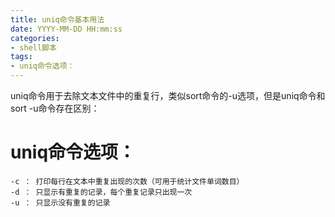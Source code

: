```yaml
---
title: uniq命令基本用法
date: YYYY-MM-DD HH:mm:ss
categories: 
- shell脚本
tags:
- uniq命令选项：
---
```

uniq命令用于去除文本文件中的重复行，类似sort命令的-u选项，但是uniq命令和sort -u命令存在区别：

# uniq命令选项：

```
-c ： 打印每行在文本中重复出现的次数（可用于统计文件单词数目）
-d ： 只显示有重复的记录，每个重复记录只出现一次
-u ： 只显示没有重复的记录
```